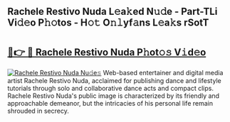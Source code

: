 ## Rachele Restivo Nuda L𝚎a𝚔ed N𝚞𝚍e - Part-TLi Vi𝚍𝚎o P𝚑𝚘tos - H𝚘𝚝 O𝚗𝚕yf𝚊ns L𝚎a𝚔s rSotT

# <h2><a href="http://kf2438f.oniu.top/?m=Rachele+Restivo+Nuda">🔗👉 🔴 Rachele Restivo Nuda P𝚑ot𝚘𝚜 V𝚒d𝚎o</a></h2>

[![Rachele Restivo Nuda Nu𝚍e𝚜](https://i.imgur.com/0qMVB7G.gif)](http://kf2438f.oniu.top/?m=Rachele+Restivo+Nuda)
Web-based entertainer and digital media artist Rachele Restivo Nuda, acclaimed for publishing dance and lifestyle tutorials through solo and collaborative dance acts and compact clips. Rachele Restivo Nuda's public image is characterized by its friendly and approachable demeanor, but the intricacies of his personal life remain shrouded in secrecy.  
